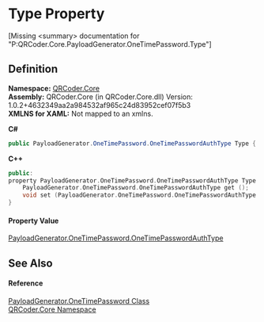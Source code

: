 # Type Property


\[Missing &lt;summary&gt; documentation for "P:QRCoder.Core.PayloadGenerator.OneTimePassword.Type"\]



## Definition
**Namespace:** <a href="N_QRCoder_Core.md">QRCoder.Core</a>  
**Assembly:** QRCoder.Core (in QRCoder.Core.dll) Version: 1.0.2+4632349aa2a984532af965c24d83952cef07f5b3  
**XMLNS for XAML:** Not mapped to an xmlns.

**C#**
``` C#
public PayloadGenerator.OneTimePassword.OneTimePasswordAuthType Type { get; set; }
```
**C++**
``` C++
public:
property PayloadGenerator.OneTimePassword.OneTimePasswordAuthType Type {
	PayloadGenerator.OneTimePassword.OneTimePasswordAuthType get ();
	void set (PayloadGenerator.OneTimePassword.OneTimePasswordAuthType value);
}
```



#### Property Value
<a href="T_QRCoder_Core_PayloadGenerator_OneTimePassword_OneTimePasswordAuthType.md">PayloadGenerator.OneTimePassword.OneTimePasswordAuthType</a>

## See Also


#### Reference
<a href="T_QRCoder_Core_PayloadGenerator_OneTimePassword.md">PayloadGenerator.OneTimePassword Class</a>  
<a href="N_QRCoder_Core.md">QRCoder.Core Namespace</a>  
